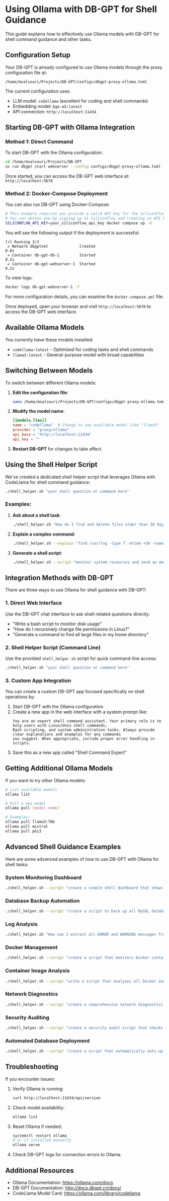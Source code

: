# Using Ollama with DB-GPT for Shell Guidance

This guide explains how to effectively use Ollama models with DB-GPT for shell command guidance and other tasks.

## Configuration Setup

Your DB-GPT is already configured to use Ollama models through the proxy configuration file at:
```
/home/msalsouri/Projects/DB-GPT/configs/dbgpt-proxy-ollama.toml
```

The current configuration uses:
- LLM model: `codellama` (excellent for coding and shell commands)
- Embedding model: `bge-m3:latest`
- API connection: `http://localhost:11434`

## Starting DB-GPT with Ollama Integration

### Method 1: Direct Command

To start DB-GPT with the Ollama configuration:

```bash
cd /home/msalsouri/Projects/DB-GPT
uv run dbgpt start webserver --config configs/dbgpt-proxy-ollama.toml
```

Once started, you can access the DB-GPT web interface at: `http://localhost:5670`

### Method 2: Docker-Compose Deployment

You can also run DB-GPT using Docker-Compose:

```bash
# This example requires you provide a valid API key for the SiliconFlow API
# You can obtain one by signing up at SiliconFlow and creating an API key
SILICONFLOW_API_KEY=your_siliconflow_api_key docker compose up -d
```

You will see the following output if the deployment is successful:
```
[+] Running 3/3
 ✔ Network dbgptnet              Created                                            0.0s 
 ✔ Container db-gpt-db-1         Started                                            0.2s 
 ✔ Container db-gpt-webserver-1  Started                                            0.2s 
```

To view logs:
```bash
docker logs db-gpt-webserver-1 -f
```

For more configuration details, you can examine the `docker-compose.yml` file.

Once deployed, open your browser and visit `http://localhost:5670` to access the DB-GPT web interface.

## Available Ollama Models

You currently have these models installed:
- `codellama:latest` - Optimized for coding tasks and shell commands
- `llama3:latest` - General-purpose model with broad capabilities

## Switching Between Models

To switch between different Ollama models:

1. **Edit the configuration file**:
   ```bash
   nano /home/msalsouri/Projects/DB-GPT/configs/dbgpt-proxy-ollama.toml
   ```

2. **Modify the model name**:
   ```toml
   [[models.llms]]
   name = "codellama"  # Change to any available model like "llama3"
   provider = "proxy/ollama"
   api_base = "http://localhost:11434"
   api_key = ""
   ```

3. **Restart DB-GPT** for changes to take effect.

## Using the Shell Helper Script

We've created a dedicated shell helper script that leverages Ollama with CodeLlama for shell command guidance:

```bash
./shell_helper.sh "your shell question or command here"
```

### Examples:

1. **Ask about a shell task**:
   ```bash
   ./shell_helper.sh "How do I find and delete files older than 30 days?"
   ```

2. **Explain a complex command**:
   ```bash
   ./shell_helper.sh --explain "find /var/log -type f -mtime +30 -name \"*.log\" -exec rm {} \;"
   ```

3. **Generate a shell script**:
   ```bash
   ./shell_helper.sh --script "monitor system resources and send an email alert when CPU usage exceeds 90%"
   ```

## Integration Methods with DB-GPT

There are three ways to use Ollama for shell guidance with DB-GPT:

### 1. Direct Web Interface

Use the DB-GPT chat interface to ask shell-related questions directly:
- "Write a bash script to monitor disk usage"
- "How do I recursively change file permissions in Linux?"
- "Generate a command to find all large files in my home directory"

### 2. Shell Helper Script (Command Line)

Use the provided `shell_helper.sh` script for quick command-line access:
```bash
./shell_helper.sh "your shell question or command here"
```

### 3. Custom App Integration

You can create a custom DB-GPT app focused specifically on shell operations by:

1. Start DB-GPT with the Ollama configuration
2. Create a new app in the web interface with a system prompt like:
   ```
   You are an expert shell command assistant. Your primary role is to help users with Linux/Unix shell commands, 
   Bash scripting, and system administration tasks. Always provide clear explanations and examples for any commands 
   you suggest. When appropriate, include proper error handling in scripts.
   ```
3. Save this as a new app called "Shell Command Expert"

## Getting Additional Ollama Models

If you want to try other Ollama models:

```bash
# List available models
ollama list

# Pull a new model
ollama pull [model-name]

# Examples:
ollama pull llama3:70b
ollama pull mistral
ollama pull phi3
```

## Advanced Shell Guidance Examples

Here are some advanced examples of how to use DB-GPT with Ollama for shell tasks:

### System Monitoring Dashboard

```bash
./shell_helper.sh --script "create a simple shell dashboard that shows CPU, memory, disk and network usage in real-time"
```

### Database Backup Automation

```bash
./shell_helper.sh --script "create a script to back up all MySQL databases, compress them, and upload to S3 bucket"
```

### Log Analysis

```bash
./shell_helper.sh "How can I extract all ERROR and WARNING messages from multiple log files and sort them by timestamp?"
```

### Docker Management

```bash
./shell_helper.sh --script "create a script that monitors Docker container health and restarts any failed containers"
```

### Container Image Analysis

```bash
./shell_helper.sh --script "write a script that analyzes all Docker images, sorting them by size and showing their creation date"
```

### Network Diagnostics

```bash
./shell_helper.sh --script "create a comprehensive network diagnostics tool that checks connectivity, DNS resolution, and identifies network bottlenecks"
```

### Security Auditing

```bash
./shell_helper.sh --script "create a security audit script that checks for common system vulnerabilities, open ports, and weak file permissions"
```

### Automated Database Deployment

```bash
./shell_helper.sh --script "create a script that automatically sets up a PostgreSQL database with proper user permissions and initializes schema from SQL files"
```

## Troubleshooting

If you encounter issues:

1. Verify Ollama is running:
   ```bash
   curl http://localhost:11434/api/version
   ```

2. Check model availability:
   ```bash
   ollama list
   ```

3. Reset Ollama if needed:
   ```bash
   systemctl restart ollama
   # or if installed manually
   ollama serve
   ```

4. Check DB-GPT logs for connection errors to Ollama.

## Additional Resources

- Ollama Documentation: https://ollama.com/docs
- DB-GPT Documentation: http://docs.dbgpt.cn/docs/
- CodeLlama Model Card: https://ollama.com/library/codellama
